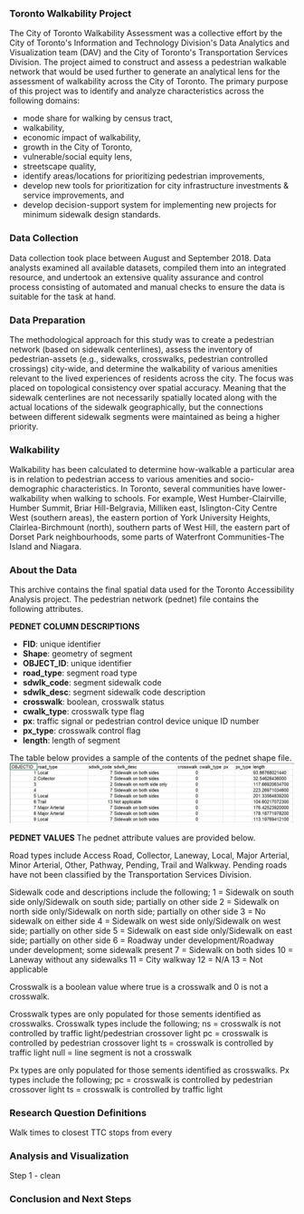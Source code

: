 ### Toronto Walkability Project
The City of Toronto Walkability Assessment was a collective effort by the City of Toronto's Information and Technology Division's Data Analytics and Visualization team (DAV) and the City of Toronto's Transportation Services Division. The project aimed to construct and assess a pedestrian walkable network that would be used further to generate an analytical lens for the assessment of walkability across the City of Toronto. The primary purpose of this project was to identify and analyze characteristics across the following domains:
* mode share for walking by census tract,
* walkability,
* economic impact of walkability,
* growth in the City of Toronto,
* vulnerable/social equity lens,
* streetscape quality,
* identify areas/locations for prioritizing pedestrian improvements,
* develop new tools for prioritization for city infrastructure investments & service improvements, and
* develop decision-support system for implementing new projects for minimum sidewalk design standards.

### Data Collection
Data collection took place between August and September 2018. Data analysts examined all available datasets, compiled them into an integrated resource, and undertook an extensive quality assurance and control process consisting of automated and manual checks to ensure the data is suitable for the task at hand.

### Data Preparation
The methodological approach for this study was to create a pedestrian network (based on sidewalk centerlines), assess the inventory of pedestrian-assets (e.g., sidewalks, crosswalks, pedestrian controlled crossings) city-wide, and determine the walkability of various amenities relevant to the lived experiences of residents across the city. The focus was placed on topological consistency over spatial accuracy. Meaning that the sidewalk centerlines are not necessarily spatially located along with the actual locations of the sidewalk geographically, but the connections between different sidewalk segments were maintained as being a higher priority.

### Walkability
Walkability has been calculated to determine how-walkable a particular area is in relation to pedestrian access to various amenities and socio-demographic characteristics. In Toronto, several communities have lower-walkability when walking to schools. For example, West Humber-Clairville, Humber Summit, Briar Hill-Belgravia, Milliken east, Islington-City Centre West (southern areas), the eastern portion of York University Heights, Clairlea-Birchmount (north), southern parts of West Hill, the eastern part of Dorset Park neighbourhoods, some parts of Waterfront Communities-The Island and Niagara.

### About the Data
This archive contains the final spatial data used for the Toronto Accessibility Analysis project. The pedestrian network (pednet) file contains the following attributes.  

__PEDNET COLUMN DESCRIPTIONS__
* __FID__: unique identifier
* __Shape__: geometry of segment
* __OBJECT_ID__: unique identifier
* __road_type__: segment road type
* __sdwlk_code__: segment sidewalk code
* __sdwlk_desc__: segment sidewalk code description
* __crosswalk__: boolean, crosswalk status
* __cwalk_type__: crosswalk type flag
* __px__: traffic signal or pedestrian control device unique ID number
* __px_type__: crosswalk control flag
* __length__: length of segment

The table below provides a sample of the contents of the pednet shape file.
![alt text](Pednet.JPG)

__PEDNET VALUES__ 
The pednet attribute values are provided below.

Road types include Access Road, Collector, Laneway, Local, Major Arterial, Minor Arterial, Other, Pathway, Pending, Trail and Walkway. Pending roads have not been classified by the Transportation Services Division.

Sidewalk code and descriptions include the following;
1 = Sidewalk on south side only/Sidewalk on south side; partially on other side
2 = Sidewalk on north side only/Sidewalk on north side; partially on other side
3 = No sidewalk on either side
4 = Sidewalk on west side only/Sidewalk on west side; partially on other side
5 = Sidewalk on east side only/Sidewalk on east side; partially on other side
6 = Roadway under development/Roadway under development; some sidewalk present
7 = Sidewalk on both sides
10 = Laneway without any sidewalks
11 = City walkway
12 = N/A
13 = Not applicable

Crosswalk is a boolean value where true is a crosswalk and 0 is not a crosswalk.

Crosswalk types are only populated for those sements identified as crosswalks. Crosswalk types include the following;
ns = crosswalk is not controlled by traffic light/pedestrian crossover light
pc = crosswalk is controlled by pedestrian crossover light
ts = crosswalk is controlled by traffic light
null = line segment is not a crosswalk

Px types are only populated for those sements identified as crosswalks. Px types include the following;
pc = crosswalk is controlled by pedestrian crossover light
ts = crosswalk is controlled by traffic light

### Research Question Definitions ###
Walk times to closest TTC stops 
from every 
### Analysis and Visualization ###
Step 1 - clean

### Conclusion and Next Steps ###